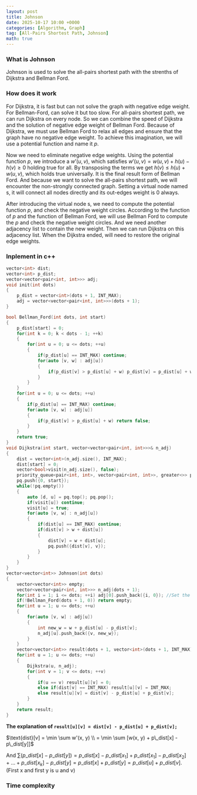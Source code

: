 ```yaml
---
layout: post
title: Johnson
date: 2025-10-17 10:00 +0000
categories: [Algorithm, Graph]
tag: [All-Pairs Shortest Path, Johnson]
math: true
---
```

### **What is Johnson**

Johnson is used to solve the all-pairs shortest path with the strenths of Dijkstra and Bellman Ford.

### **How does it work**

For Dijkstra, it is fast but can not solve the graph with negative edge weight. For Bellman-Ford, can solve it but too slow. For all-pairs shortest path, we can run Dijkstra on every node. So we can combine the speed of Dijkstra and the solution of negative edge weight of Bellman Ford. Because of Dijkstra, we must use Bellman Ford to relax all edges and ensure that the graph have no negative edge weight. To achieve this imagination, we will use a potential function and name it $p$.

Now we need to eliminate negative edge weights. Using the potential function $p$, we introduce a $w'(u,v)$, which satisfies $w'(u,v) = w(u,v) + h(u) - h(v) \ge 0$ holding true for all. By transposing the terms we get $h(v) \le h(u) + w(u, v)$, which holds true universally. It is the final result form of Bellman Ford. And because we want to solve the all-pairs shortest path, we will encounter the non-strongly connected graph. Setting a virtual node named s, it will connect all nodes directly and its out-edges weight is 0 always.

After introducing the virtual node s, we need to compute the potential function $p$, and check the negative weight circles. According to the function of $p$ and the function of Bellman Ford, we will use Bellman Ford to compute the $p$ and check the negative weight circles. And we need another adjacency list to contain the new weight. Then we can run Dijkstra on this adjacency list. When the Dijkstra ended, will need to restore the original edge weights.

### **Inplement in c++**

```c++
vector<int> dist;
vector<int> p_dist;
vector<vector<pair<int, int>>> adj;
void init(int dots)
{
    p_dist = vector<int>(dots + 1, INT_MAX);
    adj = vector<vector<pair<int, int>>>(dots + 1); 
}

bool Bellman_Ford(int dots, int start)
{
    p_dist[start] = 0;
    for(int k = 0; k < dots - 1; ++k)
    {
        for(int u = 0; u <= dots; ++u)
        {
            if(p_dist[u] == INT_MAX) continue;
            for(auto [v, w] : adj[u])
            {
                if(p_dist[v] > p_dist[u] + w) p_dist[v] = p_dist[u] + w;
            }
        }
    }
    for(int u = 0; u <= dots; ++u)
    {
        if(p_dist[u] == INT_MAX) continue;
        for(auto [v, w] : adj[u])
        {
            if(p_dist[v] > p_dist[u] + w) return false;
        }
    }
    return true;
}
void Dijkstra(int start, vector<vector<pair<int, int>>>& n_adj)
{
    dist = vector<int>(n_adj.size(), INT_MAX);
    dist[start] = 0;
    vector<bool>visit(n_adj.size(), false);
    priority_queue<pair<int, int>, vector<pair<int, int>>, greater<>> pq;
    pq.push({0, start});
    while(!pq.empty())
    {
        auto [d, u] = pq.top(); pq.pop();
        if(visit[u]) continue;
        visit[u] = true;
        for(auto [v, w] : n_adj[u])
        {
            if(dist[u] == INT_MAX) continue;
            if(dist[v] > w + dist[u])
            {
                dist[v] = w + dist[u];
                pq.push({dist[v], v});
            }
        }
    }
}
vector<vector<int>> Johnson(int dots)
{
    vector<vector<int>> empty;
    vector<vector<pair<int, int>>> n_adj(dots + 1); 
    for(int i = 1; i <= dots; ++i) adj[0].push_back({i, 0}); //Set the virtual node.
    if(!Bellman_Ford(dots + 1, 0)) return empty;
    for(int u = 1; u <= dots; ++u)
    {
        for(auto [v, w] : adj[u])
        {
            int new_w = w + p_dist[u] - p_dist[v];
            n_adj[u].push_back({v, new_w});
        }
    }
    vector<vector<int>> result(dots + 1, vector<int>(dots + 1, INT_MAX));
    for(int u = 1; u <= dots; ++u)
    {
        Dijkstra(u, n_adj);
        for(int v = 1; v <= dots; ++v)
        {
            if(u == v) result[u][v] = 0;
            else if(dist[v] == INT_MAX) result[u][v] = INT_MAX;
            else result[u][v] = dist[v] - p_dist[u] + p_dist[v]; 
        }
    }
    return result;
}
```

**The explanation of `result[u][v] = dist[v] - p_dist[u] + p_dist[v];`**

$\text{dist}[v] = \min \sum w'(x, y)
\\
= \min \sum [w(x, y) + p\_dist[x] - p\_dist[y]]$

And $\sum (p\_dist[x] - p\_dist[y]) = p\_dist[x] - p\_dist[x_1] + p\_dist[x_1] - p\_dist[x_2] + \dots + p\_dist[x_k] - p\_dist[y] = p\_dist[x] + p\_dist[y] = p\_dist[u] + p\_dist[v]$. (First x and first y is u and v)

### **Time complexity**
